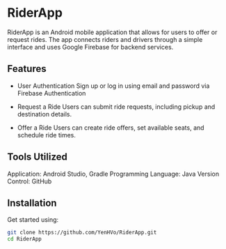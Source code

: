 # RiderApp
RiderApp is an Android mobile application that allows for users to offer or request rides. The app connects riders and drivers through a simple interface and uses Google Firebase for backend services.

## Features
- User Authentication
Sign up or log in using email and password via Firebase Authentication

- Request a Ride
Users can submit ride requests, including pickup and destination details.

- Offer a Ride
Users can create ride offers, set available seats, and schedule ride times.

## Tools Utilized
Application: Android Studio, Gradle
Programming Language: Java
Version Control: GitHub

## Installation
Get started using:
```bash
git clone https://github.com/YenHVo/RiderApp.git
cd RiderApp
```
